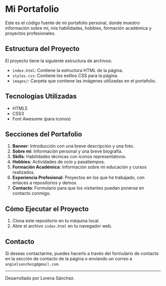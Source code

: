 # Mi Portafolio

Este es el código fuente de mi portafolio personal, donde muestro información sobre mí, mis habilidades, hobbies, formación académica y proyectos profesionales.

## Estructura del Proyecto

El proyecto tiene la siguiente estructura de archivos:

- `index.html`: Contiene la estructura HTML de la página.
- `styles.css`: Contiene los estilos CSS para la página.
- `images/`: Carpeta que contiene las imágenes utilizadas en el portafolio.

## Tecnologías Utilizadas

- HTML5
- CSS3
- Font Awesome (para iconos)

## Secciones del Portafolio

1. **Banner**: Introducción con una breve descripción y una foto.
2. **Sobre mí**: Información personal y una breve biografía.
3. **Skills**: Habilidades técnicas con iconos representativos.
4. **Hobbies**: Actividades de ocio y pasatiempos.
5. **Formación Académica**: Información sobre mi educación y cursos realizados.
6. **Experiencia Profesional**: Proyectos en los que he trabajado, con enlaces a repositorios y demos.
7. **Contacto**: Formulario para que los visitantes puedan ponerse en contacto conmigo.

## Cómo Ejecutar el Proyecto

1. Clona este repositorio en tu máquina local.
2. Abre el archivo `index.html` en tu navegador web.

## Contacto

Si deseas contactarme, puedes hacerlo a través del formulario de contacto en la sección de contacto de la página o enviando un correo a `angielsanchezg@gmail.com`.

---

Desarrollado por Lorena Sánchez.